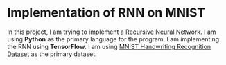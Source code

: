 # Implementation of RNN on MNIST
In this project, I am trying to implement a [Recursive Neural Network](https://en.wikipedia.org/wiki/Recurrent_neural_network).
I am using <b>Python</b> as the primary language for the program. I am implementing the RNN using **TensorFlow**.
I am using [MNIST Handwriting Recognition Dataset](http://yann.lecun.com/exdb/mnist/) as the primary dataset.
